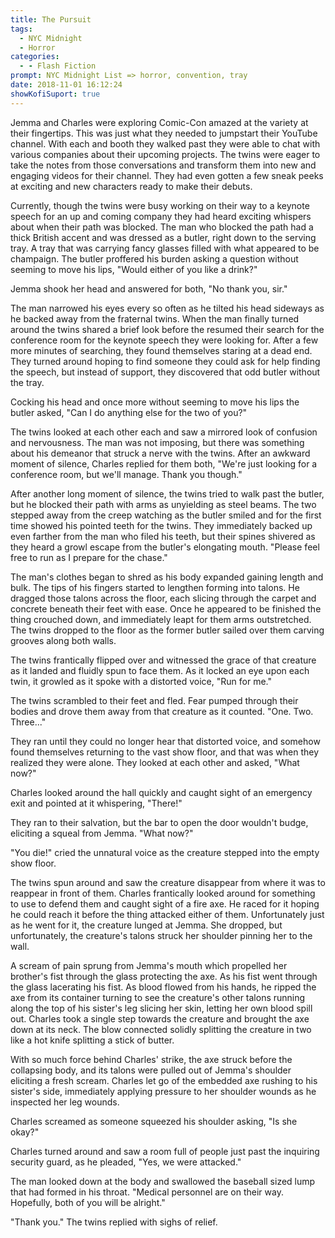 ```yaml
---
title: The Pursuit
tags:
  - NYC Midnight
  - Horror
categories:
  - - Flash Fiction
prompt: NYC Midnight List => horror, convention, tray
date: 2018-11-01 16:12:24
showKofiSuport: true
---
```


Jemma and Charles were exploring Comic-Con amazed at the variety at their fingertips.  This was just what they needed to jumpstart their YouTube channel.  With each and booth they walked past they were able to chat with various companies about their upcoming projects.  The twins were eager to take the notes from those conversations and transform them into new and engaging videos for their channel.  They had even gotten a few sneak peeks at exciting and new characters ready to make their debuts.

Currently, though the twins were busy working on their way to a keynote speech for an up and coming company they had heard exciting whispers about when their path was blocked.  The man who blocked the path had a thick British accent and was dressed as a butler, right down to the serving tray.  A tray that was carrying fancy glasses filled with what appeared to be champaign.<!-- more -->  The butler proffered his burden asking a question without seeming to move his lips, "Would either of you like a drink?"

Jemma shook her head and answered for both, "No thank you, sir."

The man narrowed his eyes every so often as he tilted his head sideways as he backed away from the fraternal twins.  When the man finally turned around the twins shared a brief look before the resumed their search for the conference room for the keynote speech they were looking for.  After a few more minutes of searching, they found themselves staring at a dead end.  They turned around hoping to find someone they could ask for help finding the speech, but instead of support, they discovered that odd butler without the tray.

Cocking his head and once more without seeming to move his lips the butler asked, "Can I do anything else for the two of you?"

The twins looked at each other each and saw a mirrored look of confusion and nervousness.  The man was not imposing, but there was something about his demeanor that struck a nerve with the twins.  After an awkward moment of silence, Charles replied for them both, "We're just looking for a conference room, but we'll manage.  Thank you though."

After another long moment of silence, the twins tried to walk past the butler, but he blocked their path with arms as unyielding as steel beams.  The two stepped away from the creep watching as the butler smiled and for the first time showed his pointed teeth for the twins.  They immediately backed up even farther from the man who filed his teeth, but their spines shivered as they heard a growl escape from the butler's elongating mouth.  "Please feel free to run as I prepare for the chase."

The man's clothes began to shred as his body expanded gaining length and bulk.  The tips of his fingers started to lengthen forming into talons.  He dragged those talons across the floor, each slicing through the carpet and concrete beneath their feet with ease.  Once he appeared to be finished the thing crouched down, and immediately leapt for them arms outstretched.  The twins dropped to the floor as the former butler sailed over them carving grooves along both walls.

The twins frantically flipped over and witnessed the grace of that creature as it landed and fluidly spun to face them.  As it locked an eye upon each twin, it growled as it spoke with a distorted voice, "Run for me."

The twins scrambled to their feet and fled.  Fear pumped through their bodies and drove them away from that creature as it counted.  "One.  Two.  Three..."

They ran until they could no longer hear that distorted voice, and somehow found themselves returning to the vast show floor, and that was when they realized they were alone.  They looked at each other and asked, "What now?"

Charles looked around the hall quickly and caught sight of an emergency exit and pointed at it whispering, "There!"

They ran to their salvation, but the bar to open the door wouldn't budge, eliciting a squeal from Jemma.  "What now?"

"You die!" cried the unnatural voice as the creature stepped into the empty show floor.

The twins spun around and saw the creature disappear from where it was to reappear in front of them.  Charles frantically looked around for something to use to defend them and caught sight of a fire axe.  He raced for it hoping he could reach it before the thing attacked either of them.  Unfortunately just as he went for it, the creature lunged at Jemma.  She dropped, but unfortunately, the creature's talons struck her shoulder pinning her to the wall.

A scream of pain sprung from Jemma's mouth which propelled her brother's fist through the glass protecting the axe.  As his fist went through the glass lacerating his fist.  As blood flowed from his hands, he ripped the axe from its container turning to see the creature's other talons running along the top of his sister's leg slicing her skin, letting her own blood spill out.  Charles took a single step towards the creature and brought the axe down at its neck.  The blow connected solidly splitting the creature in two like a hot knife splitting a stick of butter. 

With so much force behind Charles' strike, the axe struck before the collapsing body, and its talons were pulled out of Jemma's shoulder eliciting a fresh scream.  Charles let go of the embedded axe rushing to his sister's side, immediately applying pressure to her shoulder wounds as he inspected her leg wounds.

Charles screamed as someone squeezed his shoulder asking, "Is she okay?"

Charles turned around and saw a room full of people just past the inquiring security guard, as he pleaded, "Yes, we were attacked."

The man looked down at the body and swallowed the baseball sized lump that had formed in his throat.  "Medical personnel are on their way.  Hopefully, both of you will be alright."

"Thank you."  The twins replied with sighs of relief.